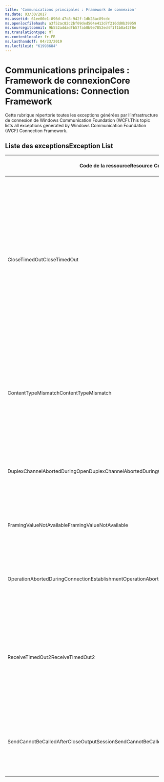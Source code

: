 ```yaml
---
title: 'Communications principales : Framework de connexion'
ms.date: 03/30/2017
ms.assetid: 61ee00e1-896d-47c8-942f-1db28ac89cdc
ms.openlocfilehash: a3f52ac82c2bf09ded504e412d7f216dd0b39959
ms.sourcegitcommit: 9b552addadfb57fab0b9e7852ed4f1f1b8a42f8e
ms.translationtype: MT
ms.contentlocale: fr-FR
ms.lasthandoff: 04/23/2019
ms.locfileid: "61998684"
---
```

# <a name="core-communications-connection-framework"></a><span data-ttu-id="a77bb-102">Communications principales : Framework de connexion</span><span class="sxs-lookup"><span data-stu-id="a77bb-102">Core Communications: Connection Framework</span></span>
<span data-ttu-id="a77bb-103">Cette rubrique répertorie toutes les exceptions générées par l’infrastructure de connexion de Windows Communication Foundation (WCF).</span><span class="sxs-lookup"><span data-stu-id="a77bb-103">This topic lists all exceptions generated by Windows Communication Foundation (WCF) Connection Framework.</span></span>  
  
## <a name="exception-list"></a><span data-ttu-id="a77bb-104">Liste des exceptions</span><span class="sxs-lookup"><span data-stu-id="a77bb-104">Exception List</span></span>  
  
|<span data-ttu-id="a77bb-105">Code de la ressource</span><span class="sxs-lookup"><span data-stu-id="a77bb-105">Resource Code</span></span>|<span data-ttu-id="a77bb-106">Chaîne de la ressource</span><span class="sxs-lookup"><span data-stu-id="a77bb-106">Resource String</span></span>|  
|-------------------|---------------------|  
|<span data-ttu-id="a77bb-107">CloseTimedOut</span><span class="sxs-lookup"><span data-stu-id="a77bb-107">CloseTimedOut</span></span>|<span data-ttu-id="a77bb-108">La méthode Close a expiré après l'heure spécifiée.</span><span class="sxs-lookup"><span data-stu-id="a77bb-108">The Close method timed out after the specified time.</span></span> <span data-ttu-id="a77bb-109">Augmentez la valeur du délai d’attente de l’appel à la méthode Close ou la valeur CloseTimeout sur la liaison.</span><span class="sxs-lookup"><span data-stu-id="a77bb-109">Increase the timeout value that is passed to the call to Close or increase the CloseTimeout value on the binding.</span></span> <span data-ttu-id="a77bb-110">Le temps alloué à cette opération peut avoir été une partie d'un délai d'expiration plus long.</span><span class="sxs-lookup"><span data-stu-id="a77bb-110">The time allotted to this operation may have been a portion of a longer timeout.</span></span>|  
|<span data-ttu-id="a77bb-111">ContentTypeMismatch</span><span class="sxs-lookup"><span data-stu-id="a77bb-111">ContentTypeMismatch</span></span>|<span data-ttu-id="a77bb-112">Le type de contenu spécifié a été envoyé à un service qui attendait .</span><span class="sxs-lookup"><span data-stu-id="a77bb-112">The specified content type was sent to a service that was expecting the specified.</span></span> <span data-ttu-id="a77bb-113">Il se peut que les liaisons client et service ne se correspondent pas.</span><span class="sxs-lookup"><span data-stu-id="a77bb-113">The client and service bindings may be mismatched.</span></span>|  
|<span data-ttu-id="a77bb-114">DuplexChannelAbortedDuringOpen</span><span class="sxs-lookup"><span data-stu-id="a77bb-114">DuplexChannelAbortedDuringOpen</span></span>|<span data-ttu-id="a77bb-115">Le canal duplex vers s'est fermé pendant le processus Open.</span><span class="sxs-lookup"><span data-stu-id="a77bb-115">The duplex channel to the specified terminated during the Open process.</span></span>|  
|<span data-ttu-id="a77bb-116">FramingValueNotAvailable</span><span class="sxs-lookup"><span data-stu-id="a77bb-116">FramingValueNotAvailable</span></span>|<span data-ttu-id="a77bb-117">La valeur n'est pas accessible parce qu'elle n'est pas complètement décodée.</span><span class="sxs-lookup"><span data-stu-id="a77bb-117">The value cannot be accessed because it is not fully decoded.</span></span>|  
|<span data-ttu-id="a77bb-118">OperationAbortedDuringConnectionEstablishment</span><span class="sxs-lookup"><span data-stu-id="a77bb-118">OperationAbortedDuringConnectionEstablishment</span></span>|<span data-ttu-id="a77bb-119">L'opération a pris pendant l'établissement d'une connexion à .</span><span class="sxs-lookup"><span data-stu-id="a77bb-119">The operation was terminated while establishing a connection to the specified.</span></span>|  
|<span data-ttu-id="a77bb-120">ReceiveTimedOut2</span><span class="sxs-lookup"><span data-stu-id="a77bb-120">ReceiveTimedOut2</span></span>|<span data-ttu-id="a77bb-121">L'opération de réception a dépassé le délai imparti.</span><span class="sxs-lookup"><span data-stu-id="a77bb-121">The receive operation has timed out after the specified time.</span></span> <span data-ttu-id="a77bb-122">Le temps alloué à cette opération peut avoir été une partie d'un délai d'expiration plus long.</span><span class="sxs-lookup"><span data-stu-id="a77bb-122">The time allotted to this operation may have been a portion of a longer timeout.</span></span>|  
|<span data-ttu-id="a77bb-123">SendCannotBeCalledAfterCloseOutputSession</span><span class="sxs-lookup"><span data-stu-id="a77bb-123">SendCannotBeCalledAfterCloseOutputSession</span></span>|<span data-ttu-id="a77bb-124">Vous ne pouvez pas envoyer des messages sur un canal après que CloseOutputSession a été appelée.</span><span class="sxs-lookup"><span data-stu-id="a77bb-124">You cannot send messages on a channel after CloseOutputSession has been called.</span></span>|
